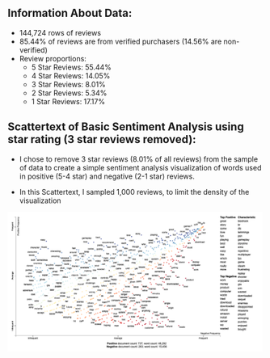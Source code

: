 ## Information About Data:

* 144,724 rows of reviews
* 85.44% of reviews are from verified purchasers (14.56% are non-verified)
* Review proportions:
  - 5 Star Reviews: 55.44%
  - 4 Star Reviews: 14.05%
  - 3 Star Reviews: 8.01%
  - 2 Star Reviews: 5.34%
  - 1 Star Reviews: 17.17%


## Scattertext of Basic Sentiment Analysis using star rating (3 star reviews removed):

* I chose to remove 3 star reviews (8.01% of all reviews) from the sample of data to create a simple sentiment analysis visualization of words used in positive (5-4 star) and negative (2-1 star) reviews.

* In this Scattertext, I sampled 1,000 reviews, to limit the density of the visualization

![simple_sentiment_analysis_scattertext](../Visualizations/scattertest_visualization_simple_sentiment_analysis.png)
